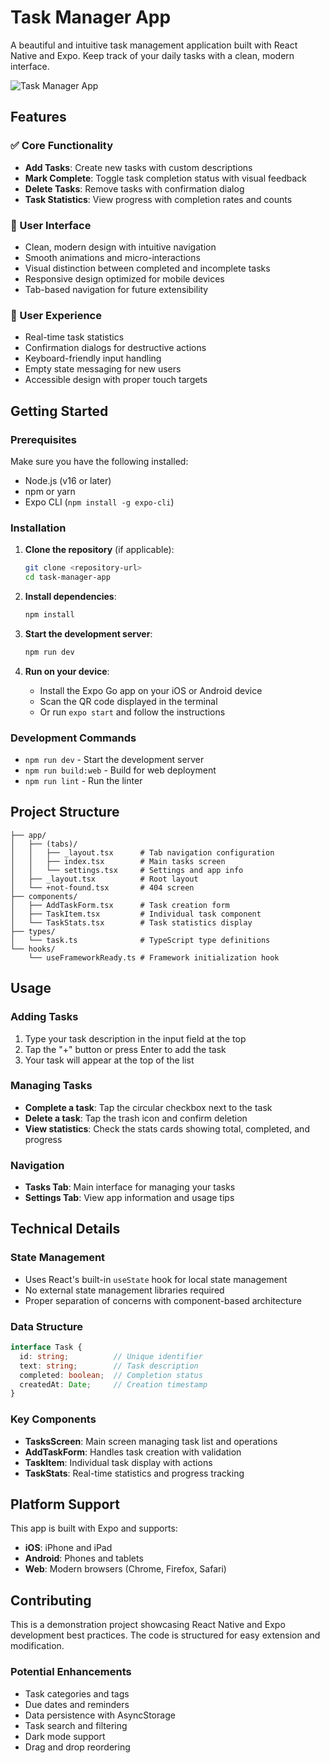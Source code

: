 # Task Manager App

A beautiful and intuitive task management application built with React Native and Expo. Keep track of your daily tasks with a clean, modern interface.

![Task Manager App](https://images.pexels.com/photos/3243/pen-calendar-to-do-checklist.jpg?auto=compress&cs=tinysrgb&w=800)

## Features

### ✅ Core Functionality
- **Add Tasks**: Create new tasks with custom descriptions
- **Mark Complete**: Toggle task completion status with visual feedback
- **Delete Tasks**: Remove tasks with confirmation dialog
- **Task Statistics**: View progress with completion rates and counts

### 🎨 User Interface
- Clean, modern design with intuitive navigation
- Smooth animations and micro-interactions
- Visual distinction between completed and incomplete tasks
- Responsive design optimized for mobile devices
- Tab-based navigation for future extensibility

### 📱 User Experience
- Real-time task statistics
- Confirmation dialogs for destructive actions
- Keyboard-friendly input handling
- Empty state messaging for new users
- Accessible design with proper touch targets

## Getting Started

### Prerequisites

Make sure you have the following installed:
- Node.js (v16 or later)
- npm or yarn
- Expo CLI (`npm install -g expo-cli`)

### Installation

1. **Clone the repository** (if applicable):
   ```bash
   git clone <repository-url>
   cd task-manager-app
   ```

2. **Install dependencies**:
   ```bash
   npm install
   ```

3. **Start the development server**:
   ```bash
   npm run dev
   ```

4. **Run on your device**:
   - Install the Expo Go app on your iOS or Android device
   - Scan the QR code displayed in the terminal
   - Or run `expo start` and follow the instructions

### Development Commands

- `npm run dev` - Start the development server
- `npm run build:web` - Build for web deployment
- `npm run lint` - Run the linter

## Project Structure

```
├── app/
│   ├── (tabs)/
│   │   ├── _layout.tsx      # Tab navigation configuration
│   │   ├── index.tsx        # Main tasks screen
│   │   └── settings.tsx     # Settings and app info
│   ├── _layout.tsx          # Root layout
│   └── +not-found.tsx       # 404 screen
├── components/
│   ├── AddTaskForm.tsx      # Task creation form
│   ├── TaskItem.tsx         # Individual task component
│   └── TaskStats.tsx        # Task statistics display
├── types/
│   └── task.ts              # TypeScript type definitions
└── hooks/
    └── useFrameworkReady.ts # Framework initialization hook
```

## Usage

### Adding Tasks
1. Type your task description in the input field at the top
2. Tap the "+" button or press Enter to add the task
3. Your task will appear at the top of the list

### Managing Tasks
- **Complete a task**: Tap the circular checkbox next to the task
- **Delete a task**: Tap the trash icon and confirm deletion
- **View statistics**: Check the stats cards showing total, completed, and progress

### Navigation
- **Tasks Tab**: Main interface for managing your tasks
- **Settings Tab**: View app information and usage tips

## Technical Details

### State Management
- Uses React's built-in `useState` hook for local state management
- No external state management libraries required
- Proper separation of concerns with component-based architecture

### Data Structure
```typescript
interface Task {
  id: string;          // Unique identifier
  text: string;        // Task description
  completed: boolean;  // Completion status
  createdAt: Date;     // Creation timestamp
}
```

### Key Components
- **TasksScreen**: Main screen managing task list and operations
- **AddTaskForm**: Handles task creation with validation
- **TaskItem**: Individual task display with actions
- **TaskStats**: Real-time statistics and progress tracking

## Platform Support

This app is built with Expo and supports:
- **iOS**: iPhone and iPad
- **Android**: Phones and tablets
- **Web**: Modern browsers (Chrome, Firefox, Safari)

## Contributing

This is a demonstration project showcasing React Native and Expo development best practices. The code is structured for easy extension and modification.

### Potential Enhancements
- Task categories and tags
- Due dates and reminders
- Data persistence with AsyncStorage
- Task search and filtering
- Dark mode support
- Drag and drop reordering

